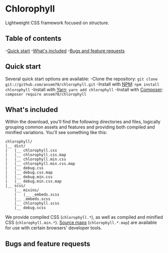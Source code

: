 # Chlorophyll
Lightweight CSS framework focused on structure.

## Table of contents
-[Quick start](#quick-start)
-[What's included](#whats-included)
-[Bugs and feature requests](#bugs-and-feature-requests)

## Quick start
Several quick start options are available:
-Clone the repository: `git clone git://github.com/ansem78/chlorophyll.git`
-Install with [NPM](https://www.npmjs.com/): `npm install chlorophyll`
-Install with [Yarn](https://yarnpkg.com/): `yarn add chlorophyll`
-Install with [Composer](https://getcomposer.org/): `composer require ansem78/chlorophyll`

## What's included
Within the download, you'll find the following directories and files, logically grouping common assets and features and providing both compiled and minified variations. You'll see something like this:

```text
chlorophyll/
|__ dist/
|   |__ chlorophyll.css
|   |__ chlorophyll.css.map
|   |__ chlorophyll.min.css
|   |__ chlorophyll.min.css.map
|   |__ debug.css
|   |__ debug.css.map
|   |__ debug.min.css
|   |__ debug.min.css.map
|__ scss/
    |__ mixins/
    |   |__ _embeds.scss
    |__ _embeds.scss
    |__ chlorophyll.scss
    |__ debug.scss
```

We provide compiled CSS (`chlorophyll.*`), as well as compiled and minified CSS (`chlorophyll.min.*`). [Source maps](https://developers.google.com/web/tools/chrome-devtools/javascript/source-maps) (`chlorophyll.*.map`) are available for use with certain browsers' developer tools.

## Bugs and feature requests
